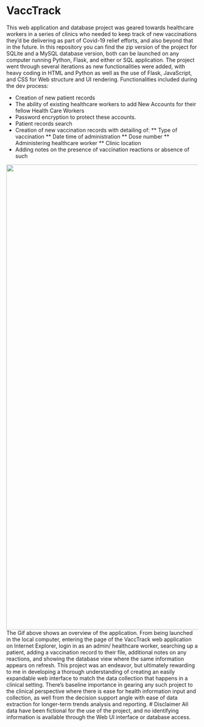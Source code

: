 # VaccTrack
This web application and database project was geared towards healthcare workers in a series of clinics who needed to keep track of new vaccinations they’d be delivering as part of Covid-19 relief efforts, and also beyond that in the future. In this repository you can find the zip version of the project for SQLite and a MySQL database version, both can be launched on any computer running Python, Flask, and either or SQL application.
The project went through several iterations as new functionalities were added, with heavy coding in HTML and Python as well as the use of Flask, JavaScript, and CSS for Web structure and UI rendering.
Functionalities included during the dev process:
*	Creation of new patient records
*	The ability of existing healthcare workers to add New Accounts for their fellow Health Care Workers
* Password encryption to protect these accounts.
* Patient records search
* Creation of new vaccination records with detailing of:
** Type of vaccination
** Date time of administration
** Dose number
** Administering healthcare worker
** Clinic location
* Adding notes on the presence of vaccination reactions or absence of such
<img src='VaccTrackSlow.gif' width='1220'>
The Gif above shows an overview of the application. From being launched in the local computer, entering the page of the VaccTrack web application on Internet Explorer, login in as an admin/ healthcare worker, searching up a patient, adding a vaccination record to their file, additional notes on any reactions, and showing the database view where the same information appears on refresh.
This project was an endeavor, but ultimately rewarding to me in developing a thorough understanding of creating an easily expandable web interface to match the data collection that happens in a clinical setting. There’s baseline importance in gearing any such project to the clinical perspective where there is ease for health information input and collection, as well from the decision support angle with ease of data extraction for longer-term trends analysis and reporting.
# Disclaimer
All data have been fictional for the use of the project, and no identifying information is available through the Web UI interface or database access.
